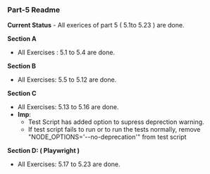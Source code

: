 ### Part-5 Readme

**Current Status** - All exerices of part 5 ( 5.1to 5.23 ) are done.

**Section A**

- All Exercises : 5.1 to 5.4 are done.

**Section B**

- All Exercises: 5.5 to 5.12 are done.

**Section C**

- All Exercises: 5.13 to 5.16 are done.
- **Imp**:
  - Test Script has added option to supress deprection warning.
  - If test script fails to run or to run the tests normally,
    remove "NODE_OPTIONS='--no-deprecation'" from test script

**Section D: ( Playwright )**

- All Exercises: 5.17 to 5.23 are done.
